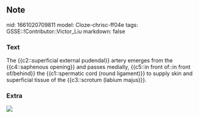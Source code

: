 ## Note
nid: 1661020709811
model: Cloze-chrisc-ff04e
tags: GSSE::!Contributor::Victor_Liu
markdown: false

### Text
The {{c2::superficial external pudendal}} artery emerges from the {{c4::saphenous opening}} and passes medially, {{c5::in front of::in front of/behind}} the {{c1::spermatic cord (round ligament)}} to supply skin and superficial tissue of the {{c3::scrotum (labium majus)}}.

### Extra
<img src="paste-45aa0efe539f8e297098965c4c174bd629b8daa0.jpg">
